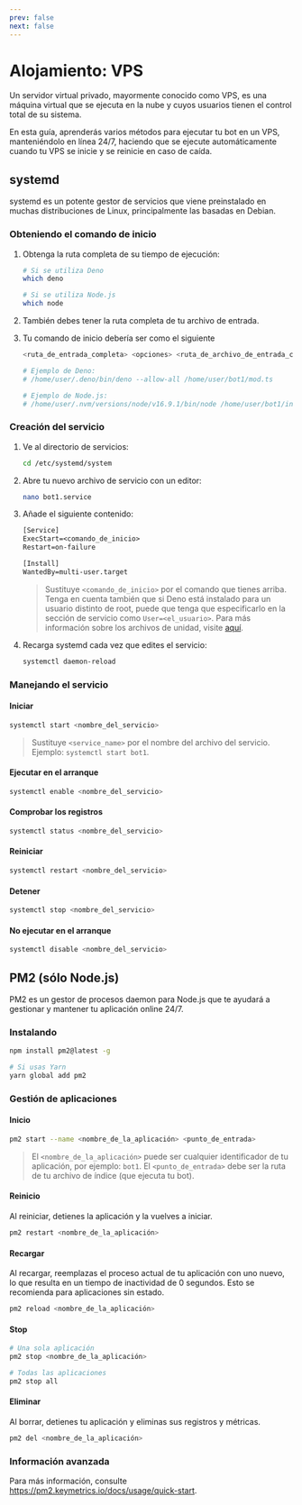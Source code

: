```yaml
---
prev: false
next: false
---
```


<!-- markdownlint-disable no-duplicate-heading -->

# Alojamiento: VPS

Un servidor virtual privado, mayormente conocido como VPS, es una máquina virtual que se ejecuta en la nube y cuyos usuarios tienen el control total de su sistema.

En esta guía, aprenderás varios métodos para ejecutar tu bot en un VPS, manteniéndolo en línea 24/7, haciendo que se ejecute automáticamente cuando tu VPS se inicie y se reinicie en caso de caída.

## systemd

systemd es un potente gestor de servicios que viene preinstalado en muchas distribuciones de Linux, principalmente las basadas en Debian.

### Obteniendo el comando de inicio

1. Obtenga la ruta completa de su tiempo de ejecución:

   ```sh
   # Si se utiliza Deno
   which deno

   # Si se utiliza Node.js
   which node
   ```

2. También debes tener la ruta completa de tu archivo de entrada.

3. Tu comando de inicio debería ser como el siguiente

   ```sh
   <ruta_de_entrada_completa> <opciones> <ruta_de_archivo_de_entrada_completa>

   # Ejemplo de Deno:
   # /home/user/.deno/bin/deno --allow-all /home/user/bot1/mod.ts

   # Ejemplo de Node.js:
   # /home/user/.nvm/versions/node/v16.9.1/bin/node /home/user/bot1/index.js
   ```

### Creación del servicio

1. Ve al directorio de servicios:

   ```sh
   cd /etc/systemd/system
   ```

2. Abre tu nuevo archivo de servicio con un editor:

   ```sh
   nano bot1.service
   ```

3. Añade el siguiente contenido:

   ```txt
   [Service]
   ExecStart=<comando_de_inicio>
   Restart=on-failure

   [Install]
   WantedBy=multi-user.target
   ```

   > Sustituye `<comando_de_inicio>` por el comando que tienes arriba.
   > Tenga en cuenta también que si Deno está instalado para un usuario distinto de root, puede que tenga que especificarlo en la sección de servicio como `User=<el_usuario>`.
   > Para más información sobre los archivos de unidad, visite [aquí](https://access.redhat.com/documentation/en-us/red_hat_enterprise_linux/8/html/configuring_basic_system_settings/assembly_working-with-systemd-unit-files_configuring-basic-system-settings).

4. Recarga systemd cada vez que edites el servicio:

   ```sh
   systemctl daemon-reload
   ```

### Manejando el servicio

#### Iniciar

```sh
systemctl start <nombre_del_servicio>
```

> Sustituye `<service_name>` por el nombre del archivo del servicio.
> Ejemplo: `systemctl start bot1`.

#### Ejecutar en el arranque

```sh
systemctl enable <nombre_del_servicio>
```

#### Comprobar los registros

```sh
systemctl status <nombre_del_servicio>
```

#### Reiniciar

```sh
systemctl restart <nombre_del_servicio>
```

#### Detener

```sh
systemctl stop <nombre_del_servicio>
```

#### No ejecutar en el arranque

```sh
systemctl disable <nombre_del_servicio>
```

## PM2 (sólo Node.js)

PM2 es un gestor de procesos daemon para Node.js que te ayudará a gestionar y mantener tu aplicación online 24/7.

### Instalando

```sh
npm install pm2@latest -g

# Si usas Yarn
yarn global add pm2
```

### Gestión de aplicaciones

#### Inicio

```sh
pm2 start --name <nombre_de_la_aplicación> <punto_de_entrada>
```

> El `<nombre_de_la_aplicación>` puede ser cualquier identificador de tu aplicación, por ejemplo: `bot1`.
> El `<punto_de_entrada>` debe ser la ruta de tu archivo de índice (que ejecuta tu bot).

#### Reinicio

Al reiniciar, detienes la aplicación y la vuelves a iniciar.

```sh
pm2 restart <nombre_de_la_aplicación>
```

#### Recargar

Al recargar, reemplazas el proceso actual de tu aplicación con uno nuevo, lo que resulta en un tiempo de inactividad de 0 segundos.
Esto se recomienda para aplicaciones sin estado.

```sh
pm2 reload <nombre_de_la_aplicación>
```

#### Stop

```sh
# Una sola aplicación
pm2 stop <nombre_de_la_aplicación>

# Todas las aplicaciones
pm2 stop all
```

#### Eliminar

Al borrar, detienes tu aplicación y eliminas sus registros y métricas.

```sh
pm2 del <nombre_de_la_aplicación>
```

### Información avanzada

Para más información, consulte <https://pm2.keymetrics.io/docs/usage/quick-start>.
